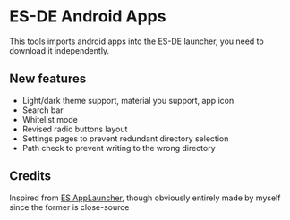 # ES-DE Android Apps
This tools imports android apps into the ES-DE launcher, you need to download it independently.

## New features
- Light/dark theme support, material you support, app icon
- Search bar
- Whitelist mode
- Revised radio buttons layout
- Settings pages to prevent redundant directory selection
- Path check to prevent writing to the wrong directory

## Credits
Inspired from [ES AppLauncher](https://github.com/schattenphoenix/es_applauncher), though obviously entirely made by myself since the former is close-source